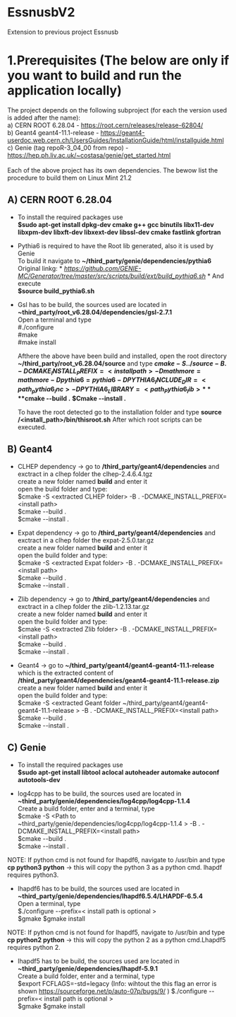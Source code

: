 # EssnusbV2
Extension to previous project Essnusb

# 1.Prerequisites (The below are only if you want to build and run the application locally)
The project depends on the following subproject (for each the version used is added after the name): <br />
  a) CERN ROOT 6.28.04 - https://root.cern/releases/release-62804/ <br />
  b) Geant4 geant4-11.1-release - https://geant4-userdoc.web.cern.ch/UsersGuides/InstallationGuide/html/installguide.html <br />
  c) Genie  (tag repoR-3_04_00 from repo) - https://hep.ph.liv.ac.uk/~costasa/genie/get_started.html <br />
<br />
Each of the above project has its own dependencies. The bewow list the procedure to build them on Linux Mint 21.2 <br />

## A) CERN ROOT 6.28.04 
 - To install the required packages use <br />
      **$sudo apt-get install dpkg-dev cmake g++ gcc binutils libx11-dev libxpm-dev libxft-dev libxext-dev libssl-dev cmake fastlink gfortran** <br />

- Pythia6 is required to have the Root lib generated, also it is used by Genie <br />
          To build it navigate to **~/third_party/genie/dependencies/pythia6** <br />
          Original linkg: * *https://github.com/GENIE-MC/Generator/tree/master/src/scripts/build/ext/build_pythia6.sh* *
          And execute  <br />
             **$source build_pythia6.sh** <br />

- Gsl has to be build, the sources used are located in **~third_party/root_v6.28.04/dependencies/gsl-2.7.1**<br />
          Open a terminal and type <br />
              #./configure <br />
              #make <br />
              #make install <br />

  Afthere the above have been build and installed, open the root directory **~/third_party/root_v6.28.04/source** and type
  **$cmake -S ../source -B . -DCMAKE_INSTALL_PREFIX=<install path> -Dmathmore=mathmore -Dpythia6=pythia6 -DPYTHIA6_INCLUDE_DIR=<path_pythia6_inc> -DPYTHIA6_LIBRARY= <path_Pythia6_lib>**
  **$cmake --build .**
  **$Cmake --install .**

  To have the root detected go to the installation folder and type
  **source /<install_path>/bin/thisroot.sh**
  After which root scripts can be executed.

## B) Geant4
  - CLHEP dependency -> go to **/third_party/geant4/dependencies** and exctract in a clhep folder the clhep-2.4.6.4.tgz  <br />
    create a new folder named **build** and enter it <br />
    open the build folder and type:  <br />
    $cmake -S \<extracted CLHEP folder\> -B . -DCMAKE_INSTALL_PREFIX=\<install path\> <br />
    $cmake --build . <br />
    $cmake --install . <br />

  - Expat dependency -> go to **/third_party/geant4/dependencies** and exctract in a clhep folder the expat-2.5.0.tar.gz  <br />
    create a new folder named **build** and enter it <br />
    open the build folder and type:  <br />
    $cmake -S \<extracted Expat folder\> -B . -DCMAKE_INSTALL_PREFIX=\<install path\> <br />
    $cmake --build . <br />
    $cmake --install . <br />

  - Zlib dependency -> go to **/third_party/geant4/dependencies** and exctract in a clhep folder the zlib-1.2.13.tar.gz  <br />
    create a new folder named **build** and enter it <br />
    open the build folder and type:  <br />
    $cmake -S \<extracted Zlib folder\> -B . -DCMAKE_INSTALL_PREFIX=\<install path\> <br />
    $cmake --build . <br />
    $cmake --install . <br />

  - Geant4  -> go to **~/third_party/geant4/geant4-geant4-11.1-release** which is the extracted content of **/third_party/geant4/dependencies/geant4-geant4-11.1-release.zip**   <br />
    create a new folder named **build** and enter it <br />
    open the build folder and type:  <br />
    $cmake -S \<extracted Geant folder ~/third_party/geant4/geant4-geant4-11.1-release \> -B . -DCMAKE_INSTALL_PREFIX=\<install path\> <br />
    $cmake --build . <br />
    $cmake --install . <br />

## C) Genie
 - To install the required packages use <br />
      **$sudo apt-get install libtool aclocal autoheader automake autoconf autotools-dev** <br />

 - log4cpp has to be build, the sources used are located in **~third_party/genie/dependencies/log4cpp/log4cpp-1.1.4**<br />
          Create a build folder, enter and a terminal, type <br />
              $cmake -S \<Path to ~third_party/genie/dependencies/log4cpp/log4cpp-1.1.4 \> -B . -DCMAKE_INSTALL_PREFIX=\<install path\> <br />
              $cmake --build . <br />
              $cmake --install . <br />

NOTE: If python cmd is not found for lhapdf6, navigate to /usr/bin and type
**cp python3 python** -> this will copy the python 3 as a python cmd. lhapdf requires python3.
 - lhapdf6 has to be build, the sources used are located in **~third_party/genie/dependencies/lhapdf6.5.4/LHAPDF-6.5.4**<br />
          Open a terminal, type <br />
              $./configure --prefix=\< install path is optional >\
              $gmake
              $gmake install
   
NOTE: If python cmd is not found for lhapdf5, navigate to /usr/bin and type
**cp python2 python** -> this will copy the python 2 as a python cmd.Lhapdf5 requires python 2.
 - lhapdf5 has to be build, the sources used are located in **~third_party/genie/dependencies/lhapdf-5.9.1**<br />
          Create a build folder, enter and a terminal, type <br />
              $export FCFLAGS=-std=legacy (Info: wihtout the this flag an error is shown https://sourceforge.net/p/auto-07p/bugs/9/ )
              $./configure --prefix=\< install path is optional >\
              $gmake
              $gmake install
  


    

